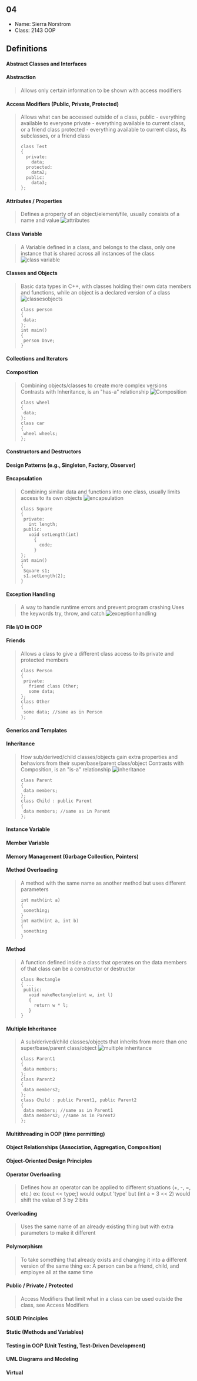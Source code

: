 ## 04

- Name: Sierra Norstrom
- Class: 2143 OOP

## Definitions

#### Abstract Classes and Interfaces

>
>
>

#### Abstraction

> Allows only certain information to be shown with access modifiers

#### Access Modifiers (Public, Private, Protected)

> Allows what can be accessed outside of a class,
> public - everything available to everyone
> private - everything available to current class, or a friend class
> protected - everything available to current class, its subclasses, or a friend class
> ```
> class Test
> {
>   private:
>     data;
>   protected:
>     data2;
>   public:
>     data3;
> };

#### Attributes / Properties

> Defines a property of an object/element/file, usually consists of a name and value
> ![attributes](https://github.com/user-attachments/assets/f8159b09-35ac-479d-bf63-23fe0a67e07e)

#### Class Variable

> A Variable defined in a class, and belongs to the class, only one instance that is shared across all instances of the class
>![class variable](https://github.com/user-attachments/assets/58177bb5-4887-465d-ade1-0e9f2e507d53)

#### Classes and Objects

> Basic data types in C++, with classes holding their own data members and functions, while an object is a declared version of a class
>![classesobjects](https://github.com/user-attachments/assets/f6512b88-027c-40be-80c7-adf45990ff62)
>```
>class person
>{
>  data;
>};
>int main()
>{
>  person Dave;
>}

#### Collections and Iterators

>
>
>

#### Composition

> Combining objects/classes to create more complex versions
> Contrasts with Inheritance, is an "has-a" relationship
>![Composition](https://github.com/user-attachments/assets/ba6bb648-c29e-4eb1-a73f-85165f5148fc)
>```
>class wheel
>{
>  data;
>};
>class car
>{
>  wheel wheels;
>};

#### Constructors and Destructors

>
>
>

#### Design Patterns (e.g., Singleton, Factory, Observer)

>
>
>

#### Encapsulation

> Combining similar data and functions into one class, usually limits access to its own objects
>![encapsulation](https://github.com/user-attachments/assets/6eb8212e-0ba5-46a3-9941-df1bbdcc3b44)
>```
>class Square
>{
>  private:
>    int length;
>  public:
>    void setLength(int)
>      {
>        code;
>      }
>};
>int main()
>{
>  Square s1;
>  s1.setLength(2);
>}
> ``` 

#### Exception Handling

> A way to handle runtime errors and prevent program crashing
> Uses the keywords try, throw, and catch
>![exceptionhandling](https://github.com/user-attachments/assets/8dbf6b06-03b1-4d94-a7d1-78f4d6dbe66b)

#### File I/O in OOP

>
>
>

#### Friends

> Allows a class to give a different class access to its private and protected members 
>```
>class Person
>{
>  private:
>    friend class Other;
>    some data;
>};
>class Other
>{
>  some data; //same as in Person
>};

#### Generics and Templates

>
>
>

#### Inheritance

> How sub/derived/child classes/objects gain extra properties and behaviors from their super/base/parent class/object
> Contrasts with Composition, is an "is-a" relationship
>![inheritance](https://github.com/user-attachments/assets/3d08870f-d6ce-4597-a2d6-c0933e281b4b)
>```
>class Parent
>{
>  data members;
>};
>class Child : public Parent
>{
>  data members; //same as in Parent
>};
>```

#### Instance Variable

>
>
>

#### Member Variable

>
>
>

#### Memory Management (Garbage Collection, Pointers)

>
>
>

#### Method Overloading

> A method with the same name as another method but uses different parameters
>```
>int math(int a)
>{
>  something;
>}
>int math(int a, int b)
>{
>  something
>}
>```

#### Method

> A function defined inside a class that operates on the data members of that class
> can be a constructor or destructor
>```
>class Rectangle
>{ ...
>  public:
>    void makeRectangle(int w, int l)
>    {
>      return w * l;
>    }
>}
>```

#### Multiple Inheritance

> A sub/derived/child classes/objects that inherits from more than one super/base/parent class/object
>![multiple inheritance](https://github.com/user-attachments/assets/faf2e265-ce78-4893-b214-b910e2ccfdb7)
>```
>class Parent1
>{
>  data members;
>};
>class Parent2
>{
>  data members2;
>};
>class Child : public Parent1, public Parent2
>{
>  data members; //same as in Parent1
>  data members2; //same as in Parent2
>};
>```

#### Multithreading in OOP (time permitting)

>
>
>

#### Object Relationships (Association, Aggregation, Composition)

>
>
>

#### Object-Oriented Design Principles

>
>
>

#### Operator Overloading

> Defines how an operator can be applied to different situations (+, -, =, etc.)
>ex: (cout << type;) would output 'type' but (int a = 3 << 2) would shift the value of 3 by 2 bits

#### Overloading

> Uses the same name of an already existing thing but with extra parameters to make it different

#### Polymorphism

> To take something that already exists and changing it into a different version of the same thing
> ex: A person can be a friend, child, and employee all at the same time

#### Public / Private / Protected

> Access Modifiers that limit what in a class can be used outside the class, see Access Modifiers

#### SOLID Principles

>
>
>

#### Static (Methods and Variables)

>
>
>

#### Testing in OOP (Unit Testing, Test-Driven Development)

>
>
>

#### UML Diagrams and Modeling

>
>
>

#### Virtual

>
>
>
